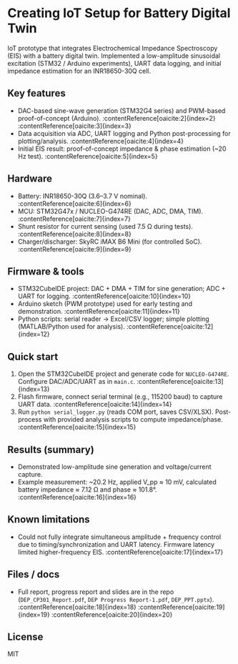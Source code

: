 # Creating IoT Setup for Battery Digital Twin

IoT prototype that integrates Electrochemical Impedance Spectroscopy (EIS) with a battery digital twin. Implemented a low-amplitude sinusoidal excitation (STM32 / Arduino experiments), UART data logging, and initial impedance estimation for an INR18650-30Q cell.

## Key features
- DAC-based sine-wave generation (STM32G4 series) and PWM-based proof-of-concept (Arduino). :contentReference[oaicite:2]{index=2} :contentReference[oaicite:3]{index=3}  
- Data acquisition via ADC, UART logging and Python post-processing for plotting/analysis. :contentReference[oaicite:4]{index=4}  
- Initial EIS result: proof-of-concept impedance & phase estimation (~20 Hz test). :contentReference[oaicite:5]{index=5}

## Hardware
- Battery: INR18650-30Q (3.6–3.7 V nominal). :contentReference[oaicite:6]{index=6}  
- MCU: STM32G47x / NUCLEO-G474RE (DAC, ADC, DMA, TIM). :contentReference[oaicite:7]{index=7}  
- Shunt resistor for current sensing (used 7.5 Ω during tests). :contentReference[oaicite:8]{index=8}  
- Charger/discharger: SkyRC iMAX B6 Mini (for controlled SoC). :contentReference[oaicite:9]{index=9}

## Firmware & tools
- STM32CubeIDE project: DAC + DMA + TIM for sine generation; ADC + UART for logging. :contentReference[oaicite:10]{index=10}  
- Arduino sketch (PWM prototype) used for early testing and demonstration. :contentReference[oaicite:11]{index=11}  
- Python scripts: serial reader → Excel/CSV logger; simple plotting (MATLAB/Python used for analysis). :contentReference[oaicite:12]{index=12}

## Quick start
1. Open the STM32CubeIDE project and generate code for `NUCLEO-G474RE`. Configure DAC/ADC/UART as in `main.c`. :contentReference[oaicite:13]{index=13}  
2. Flash firmware, connect serial terminal (e.g., 115200 baud) to capture UART data. :contentReference[oaicite:14]{index=14}  
3. Run `python serial_logger.py` (reads COM port, saves CSV/XLSX). Post-process with provided analysis scripts to compute impedance/phase. :contentReference[oaicite:15]{index=15}

## Results (summary)
- Demonstrated low-amplitude sine generation and voltage/current capture.  
- Example measurement: ~20.2 Hz, applied V_pp ≈ 10 mV, calculated battery impedance ≈ 7.12 Ω and phase ≈ 101.8°. :contentReference[oaicite:16]{index=16}

## Known limitations
- Could not fully integrate simultaneous amplitude + frequency control due to timing/synchronization and UART latency. Firmware latency limited higher-frequency EIS. :contentReference[oaicite:17]{index=17}

## Files / docs
- Full report, progress report and slides are in the repo (`DEP_CP301_Report.pdf`, `DEP Progress Report-1.pdf`, `DEP_PPT.pptx`). :contentReference[oaicite:18]{index=18} :contentReference[oaicite:19]{index=19} :contentReference[oaicite:20]{index=20}

## License
MIT
